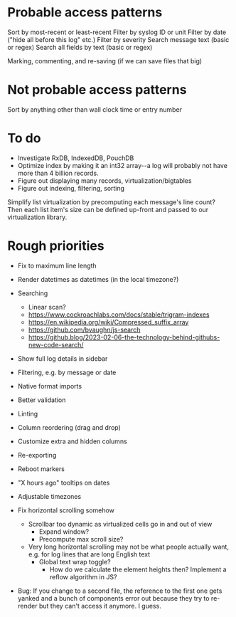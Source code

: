 # Probable access patterns

Sort by most-recent or least-recent
Filter by syslog ID or unit
Filter by date ("hide all before this log" etc.)
Filter by severity
Search message text (basic or regex)
Search all fields by text (basic or regex)


Marking, commenting, and re-saving (if we can save files that big)


# Not probable access patterns

Sort by anything other than wall clock time or entry number




# To do

- Investigate RxDB, IndexedDB, PouchDB
- Optimize index by making it an int32 array--a log will probably not have more than 4 billion records.
- Figure out displaying many records, virtualization/bigtables
- Figure out indexing, filtering, sorting


Simplify list virtualization by precomputing each message's line count? Then each list item's size can be defined up-front and passed to our virtualization library.



# Rough priorities

- Fix to maximum line length

- Render datetimes as datetimes (in the local timezone?)
- Searching
    - Linear scan?
    - https://www.cockroachlabs.com/docs/stable/trigram-indexes
    - https://en.wikipedia.org/wiki/Compressed_suffix_array
    - https://github.com/bvaughn/js-search
    - https://github.blog/2023-02-06-the-technology-behind-githubs-new-code-search/

- Show full log details in sidebar

- Filtering, e.g. by message or date

- Native format imports
- Better validation

- Linting

- Column reordering (drag and drop)
- Customize extra and hidden columns

- Re-exporting

- Reboot markers

- "X hours ago" tooltips on dates
- Adjustable timezones

- Fix horizontal scrolling somehow
    - Scrollbar too dynamic as virtualized cells go in and out of view
        - Expand window?
        - Precompute max scroll size?
    - Very long horizontal scrolling may not be what people actually want, e.g. for log lines that are long English text
        - Global text wrap toggle?
            - How do we calculate the element heights then? Implement a reflow algorithm in JS?

- Bug: If you change to a second file, the reference to the first one gets yanked and a bunch of components error out because they try to re-render but they can't access it anymore. I guess.

